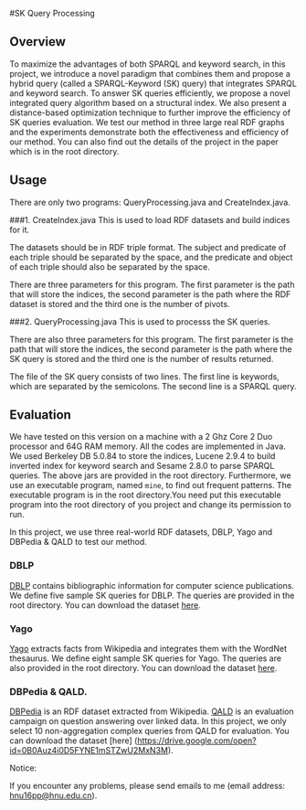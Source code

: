 #SK Query Processing

## Overview
To maximize the advantages of both SPARQL and keyword search, in this project, we introduce a novel paradigm that combines them and propose a hybrid query (called a SPARQL-Keyword (SK) query) that integrates SPARQL and keyword search. To answer SK queries efficiently, we propose a novel integrated query algorithm based on a structural index. We also present a distance-based optimization technique to further improve the efficiency of SK queries evaluation. We test our method in three large real RDF graphs and the experiments demonstrate both the effectiveness and efficiency of our method. You can also find out the details of the project in the paper which is in the root directory.

## Usage
There are only two programs: QueryProcessing.java and CreateIndex.java.
   
###1. CreateIndex.java
This is used to load RDF datasets and build indices for it. 

The datasets should be in RDF triple format. The subject and predicate of each triple should be separated by the space, and the predicate and object of each triple should also be separated by the space.

There are three parameters for this program. The first parameter is the path that will store the indices, the second parameter is the path where the RDF dataset is stored and the third one is the number of pivots.

###2. QueryProcessing.java
This is used to processs the SK queries. 

There are also three parameters for this program. The first parameter is the path that will store the indices, the second parameter is the path where the SK query is stored and the third one is the number of results returned.

The file of the SK query consists of two lines. The first line is keywords, which are separated by the semicolons. The second line is a SPARQL query.


## Evaluation
We have tested on this version on a machine with a 2 Ghz Core 2 Duo processor and 64G RAM memory. All the codes are implemented in Java. We used Berkeley DB 5.0.84 to store the indices, Lucene 2.9.4 to build inverted index for keyword search and Sesame 2.8.0 to parse SPARQL queries. The above jars are provided in the root directory. Furthermore, we use an executable program, named `mine`, to find out frequent patterns. The executable program is in the root directory.You need put this executable program into the root directory of you project and change its permission to run.

In this project, we use three real-world RDF datasets, DBLP, Yago and DBPedia & QALD to test our method.

### DBLP
[DBLP](http://dblp.uni-trier.de/) contains bibliographic information for computer science publications. We define five sample SK queries for DBLP. The queries are provided in the root directory. You can download the dataset [here](https://drive.google.com/file/d/0B0Auz4i0D5FYcGRBRS1BX1QwVGs/view?usp=sharing_eip&invite=CK6X0ZwO&ts=58bc201e).

### Yago
[Yago](http://www.mpi-inf.mpg.de/departments/databases-and-information-systems/research/yago-naga/yago/#c10444) extracts facts from Wikipedia and integrates them with the WordNet thesaurus. We define eight sample SK queries for Yago. The queries are also provided in the root directory. You can download the dataset [here](https://drive.google.com/open?id=0B0Auz4i0D5FYNE1mSTZwU2MxN3M).


### DBPedia & QALD. 
[DBPedia](http://wiki.dbpedia.org/) is an RDF dataset extracted from Wikipedia.
[QALD](http://qald.sebastianwalter.org/index.php?x=publications&q=2) is an evaluation campaign on question answering over linked data. In this project, we only select 10 non-aggregation complex queries from QALD for evaluation. You can download the dataset [here] (https://drive.google.com/open?id=0B0Auz4i0D5FYNE1mSTZwU2MxN3M).

Notice: 

If you encounter any problems, please send emails to me (email address: hnu16pp@hnu.edu.cn).